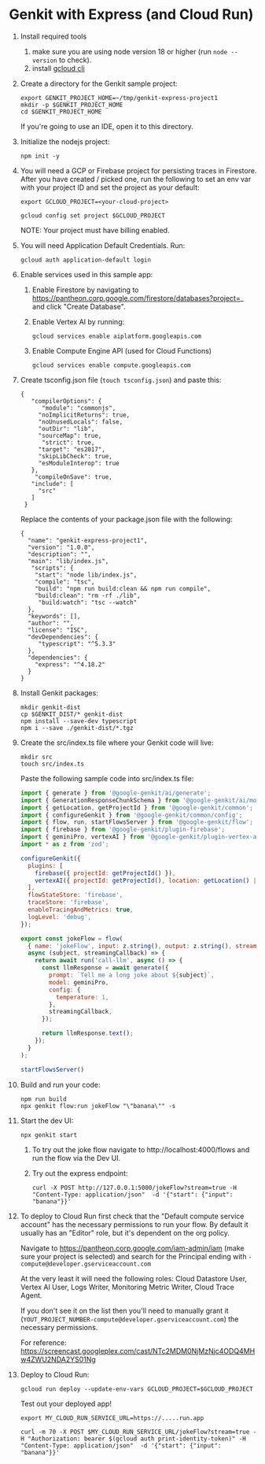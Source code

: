 # Genkit with Express (and Cloud Run)

1. Install required tools
    1. make sure you are using node version 18 or higher (run `node --version` to check).
    1. install [gcloud cli](https://cloud.google.com/sdk/docs/install)

1. Create a directory for the Genkit sample project:

    ```
    export GENKIT_PROJECT_HOME=~/tmp/genkit-express-project1
    mkdir -p $GENKIT_PROJECT_HOME
    cd $GENKIT_PROJECT_HOME
    ```

    If you're going to use an IDE, open it to this directory.

1. Initialize the nodejs project:

    ```
    npm init -y
    ```

1. You will need a GCP or Firebase project for persisting traces in Firestore. After you have created / picked one, run the following to set an env var with your project ID and set the project as your default:

    ```
    export GCLOUD_PROJECT=<your-cloud-project>
    ```
    ```
    gcloud config set project $GCLOUD_PROJECT
    ```

    NOTE: Your project must have billing enabled.

1. You will need Application Default Credentials. Run:

    ```
    gcloud auth application-default login
    ```

1. Enable services used in this sample app:

     1. Enable Firestore by navigating to https://pantheon.corp.google.com/firestore/databases?project=_ and click "Create Database".

     1. Enable Vertex AI by running: 

        ```
        gcloud services enable aiplatform.googleapis.com
        ```

     1. Enable Compute Engine API (used for Cloud Functions)

        ```
        gcloud services enable compute.googleapis.com
        ```

1. Create tsconfig.json file (```touch tsconfig.json```) and paste this:
    ```
    {
       "compilerOptions": {
          "module": "commonjs",
         "noImplicitReturns": true,
         "noUnusedLocals": false,
         "outDir": "lib",
         "sourceMap": true,
          "strict": true,
         "target": "es2017",
         "skipLibCheck": true,
         "esModuleInterop": true
       },
        "compileOnSave": true,
       "include": [
         "src"
       ]
     }
     ```

    Replace the contents of your package.json file with the following:
     ```
     {
       "name": "genkit-express-project1",
       "version": "1.0.0",
       "description": "",
       "main": "lib/index.js",
        "scripts": {
         "start": "node lib/index.js",
         "compile": "tsc",
         "build": "npm run build:clean && npm run compile",
         "build:clean": "rm -rf ./lib",
          "build:watch": "tsc --watch"
       },
       "keywords": [],
       "author": "",
       "license": "ISC",
       "devDependencies": {
          "typescript": "^5.3.3"
       },
       "dependencies": {
         "express": "^4.18.2"
       }
     }
     ```

1. Install Genkit packages:

    ```
    mkdir genkit-dist
    cp $GENKIT_DIST/* genkit-dist
    npm install --save-dev typescript
    npm i --save ./genkit-dist/*.tgz
    ```

1. Create the src/index.ts file where your Genkit code will live:

    ```
    mkdir src
    touch src/index.ts
    ```

    Paste the following sample code into src/index.ts file:
   
    ```javascript
    import { generate } from '@google-genkit/ai/generate';
    import { GenerationResponseChunkSchema } from '@google-genkit/ai/model';
    import { getLocation, getProjectId } from '@google-genkit/common';
    import { configureGenkit } from '@google-genkit/common/config';
    import { flow, run, startFlowsServer } from '@google-genkit/flow';
    import { firebase } from '@google-genkit/plugin-firebase';
    import { geminiPro, vertexAI } from '@google-genkit/plugin-vertex-ai';
    import * as z from 'zod';
    
    configureGenkit({
      plugins: [
        firebase({ projectId: getProjectId() }),
        vertexAI({ projectId: getProjectId(), location: getLocation() || 'us-central1' }),
      ],
      flowStateStore: 'firebase',
      traceStore: 'firebase',
      enableTracingAndMetrics: true,
      logLevel: 'debug',
    });
    
    export const jokeFlow = flow(
      { name: 'jokeFlow', input: z.string(), output: z.string(), streamType: GenerationResponseChunkSchema },
      async (subject, streamingCallback) => {
        return await run('call-llm', async () => {
          const llmResponse = await generate({
            prompt: `Tell me a long joke about ${subject}`,
            model: geminiPro,
            config: {
              temperature: 1,
            },
            streamingCallback,
          });
    
          return llmResponse.text();
        });
      }
    );
    
    startFlowsServer()
    ```


1. Build and run your code:

   ```
   npm run build
   npx genkit flow:run jokeFlow "\"banana\"" -s
   ```

1. Start the dev UI:

    ```npx genkit start```

    1. To try out the joke flow navigate to http://localhost:4000/flows and run the flow via the Dev UI.

    1. Try out the express endpoint:
        ```
        curl -X POST http://127.0.0.1:5000/jokeFlow?stream=true -H "Content-Type: application/json"  -d '{"start": {"input": "banana"}}'
        ```

1. To deploy to Cloud Run first check that the "Default compute service account" has the necessary permissions to run your flow. By default it usually has an "Editor" role, but it's dependent on the org policy.

    Navigate to https://pantheon.corp.google.com/iam-admin/iam (make sure your project is selected) and search for the Principal ending with `-compute@developer.gserviceaccount.com`

    At the very least it will need the following roles: Cloud Datastore User, Vertex AI User, Logs Writer, Monitoring Metric Writer, Cloud Trace Agent.

    If you don't see it on the list then you'll need to manually grant it (`YOUT_PROJECT_NUMBER-compute@developer.gserviceaccount.com`) the necessary permissions.

    For reference: https://screencast.googleplex.com/cast/NTc2MDM0NjMzNjc4ODQ4MHw4ZWU2NDA2YS01Ng


1. Deploy to Cloud Run:

    ```
    gcloud run deploy --update-env-vars GCLOUD_PROJECT=$GCLOUD_PROJECT
    ```

    Test out your deployed app!

    ```
    export MY_CLOUD_RUN_SERVICE_URL=https://.....run.app
    ```
    ```
    curl -m 70 -X POST $MY_CLOUD_RUN_SERVICE_URL/jokeFlow?stream=true -H "Authorization: bearer $(gcloud auth print-identity-token)" -H "Content-Type: application/json"  -d '{"start": {"input": "banana"}}'
    ```


